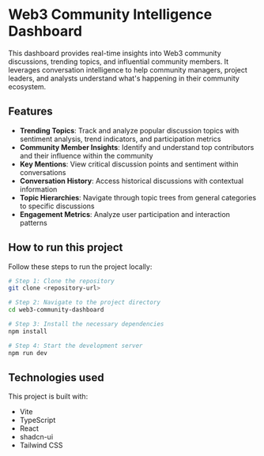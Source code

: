 
# Web3 Community Intelligence Dashboard

This dashboard provides real-time insights into Web3 community discussions, trending topics, and influential community members. It leverages conversation intelligence to help community managers, project leaders, and analysts understand what's happening in their community ecosystem.

## Features

- **Trending Topics**: Track and analyze popular discussion topics with sentiment analysis, trend indicators, and participation metrics
- **Community Member Insights**: Identify and understand top contributors and their influence within the community
- **Key Mentions**: View critical discussion points and sentiment within conversations
- **Conversation History**: Access historical discussions with contextual information
- **Topic Hierarchies**: Navigate through topic trees from general categories to specific discussions
- **Engagement Metrics**: Analyze user participation and interaction patterns

## How to run this project

Follow these steps to run the project locally:

```sh
# Step 1: Clone the repository
git clone <repository-url>

# Step 2: Navigate to the project directory
cd web3-community-dashboard

# Step 3: Install the necessary dependencies
npm install

# Step 4: Start the development server
npm run dev
```

## Technologies used

This project is built with:

- Vite
- TypeScript
- React
- shadcn-ui
- Tailwind CSS
